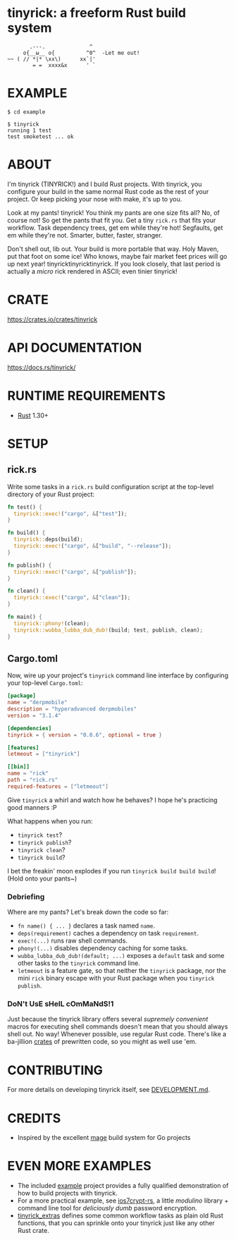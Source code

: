 # tinyrick: a freeform Rust build system

```
       .---.              ^
     o{__ω__ o{          ^0^  -Let me out!
~~ ( // *|* \xx\)      xx`|'
        = =  xxxx&x      ' `
```

# EXAMPLE

```console
$ cd example

$ tinyrick
running 1 test
test smoketest ... ok
```

# ABOUT

I'm tinyrick (TINYRICK!) and I build Rust projects. With tinyrick, you configure your build in the same normal Rust code as the rest of your project. Or keep picking your nose with make, it's up to you.

Look at my pants! tinyrick! You think my pants are one size fits all? No, of course not! So get the pants that fit you. Get a tiny `rick.rs` that fits your workflow. Task dependency trees, get em while they're hot! Segfaults, get em while they're not. Smarter, butter, faster, stranger.

Don't shell out, lib out. Your build is more portable that way. Holy Maven, put that foot on some ice! Who knows, maybe fair market feet prices will go up next year! tinyricktinyricktinyrick. If you look closely, that last period is actually a *micro* rick rendered in ASCII; even tinier tinyrick!

# CRATE

https://crates.io/crates/tinyrick

# API DOCUMENTATION

https://docs.rs/tinyrick/

# RUNTIME REQUIREMENTS

* [Rust](https://www.rust-lang.org/en-US/) 1.30+

# SETUP

## rick.rs

Write some tasks in a `rick.rs` build configuration script at the top-level directory of your Rust project:

```rust
fn test() {
  tinyrick::exec!("cargo", &["test"]);
}

fn build() {
  tinyrick::deps(build);
  tinyrick::exec!("cargo", &["build", "--release"]);
}

fn publish() {
  tinyrick::exec!("cargo", &["publish"]);
}

fn clean() {
  tinyrick::exec!("cargo", &["clean"]);
}

fn main() {
  tinyrick::phony!(clean);
  tinyrick::wubba_lubba_dub_dub!(build; test, publish, clean);
}
```

## Cargo.toml

Now, wire up your project's `tinyrick` command line interface by configuring your top-level `Cargo.toml`:

```toml
[package]
name = "derpmobile"
description = "hyperadvanced derpmobiles"
version = "3.1.4"

[dependencies]
tinyrick = { version = "0.0.6", optional = true }

[features]
letmeout = ["tinyrick"]

[[bin]]
name = "rick"
path = "rick.rs"
required-features = ["letmeout"]
```

Give `tinyrick` a whirl and watch how he behaves? I hope he's practicing good manners :P

What happens when you run:

* `tinyrick test`?
* `tinyrick publish`?
* `tinyrick clean`?
* `tinyrick build`?

I bet the freakin' moon explodes if you run `tinyrick build build build`! (Hold onto your pants~)

### Debriefing

Where are my pants? Let's break down the code so far:

* `fn name() { ... }` declares a task named `name`.
* `deps(requirement)` caches a dependency on task `requirement`.
* `exec!(...)` runs raw shell commands.
* `phony!(...)` disables dependency caching for some tasks.
* `wubba_lubba_dub_dub!(default; ...)` exposes a `default` task and some other tasks to the `tinyrick` command line.
* `letmeout` is a feature gate, so that neither the `tinyrick` package, nor the mini `rick` binary escape with your Rust package when you `tinyrick publish`.

### DoN't UsE sHelL cOmMaNdS!1

Just because the tinyrick library offers several *supremely convenient* macros for executing shell commands doesn't mean that you should always shell out. No way! Whenever possible, use regular Rust code. There's like a ba-jillion [crates](https://crates.io) of prewritten code, so you might as well use 'em.

# CONTRIBUTING

For more details on developing tinyrick itself, see [DEVELOPMENT.md](DEVELOPMENT.md).

# CREDITS

* Inspired by the excellent [mage](https://magefile.org/) build system for Go projects

# EVEN MORE EXAMPLES

* The included [example](example) project provides a fully qualified demonstration of how to build projects with tinyrick.
* For a more practical example, see [ios7crypt-rs](https://github.com/mcandre/ios7crypt-rs), a little *modulino* library + command line tool for *deliciously dumb* password encryption.
* [tinyrick_extras](https://github.com/mcandre/tinyrick_extras) defines some common workflow tasks as plain old Rust functions, that you can sprinkle onto your tinyrick just like any other Rust crate.
